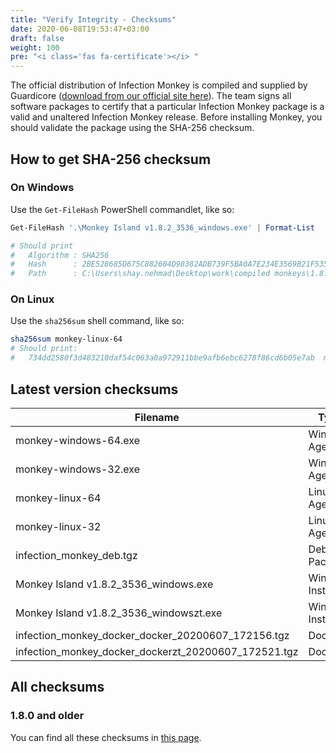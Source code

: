 ```yaml
---
title: "Verify Integrity - Checksums"
date: 2020-06-08T19:53:47+03:00
draft: false
weight: 100
pre: "<i class='fas fa-certificate'></i> "
---
```


The official distribution of Infection Monkey is compiled and supplied by Guardicore ([download from our official site here](https://www.guardicore.com/infectionmonkey/#download)). The team signs all software packages to certify that a particular Infection Monkey package is a valid and unaltered Infection Monkey release. Before installing Monkey, you should validate the package using the SHA-256 checksum.

## How to get SHA-256 checksum

### On Windows

Use the `Get-FileHash` <i class="fas fa-terminal"></i> PowerShell commandlet, like so:

```powershell
Get-FileHash '.\Monkey Island v1.8.2_3536_windows.exe' | Format-List

# Should print
#   Algorithm : SHA256
#   Hash      : 2BE528685D675C882604D98382ADB739F5BA0A7E234E3569B21F535173BD9569
#   Path      : C:\Users\shay.nehmad\Desktop\work\compiled monkeys\1.8.2\Monkey Island v1.8.2_3536_windows.exe
```

### On Linux

Use the `sha256sum` <i class="fas fa-terminal"></i> shell command, like so:

```sh
sha256sum monkey-linux-64
# Should print:
#   734dd2580f3d483210daf54c063a0a972911bbe9afb6ebc6278f86cd6b05e7ab  monkey-linux-64
```

## Latest version checksums

| Filename | Type | Version | SHA256 hash |
|-|-|-|-|
monkey-windows-64.exe | Windows Agent | 1.8.2 | `2e6a1cb5523d87ddfd48f75b10114617343fbac8125fa950ba7f00289b38b550`
monkey-windows-32.exe | Windows Agent | 1.8.2 | `86a7d7065e73b795e38f2033be0c53f3ac808cc67478aed794a7a6c89123979f`
monkey-linux-64 | Linux Agent | 1.8.2 | `4dce4a115d41b43adffc11672fae2164265f8902267f1355d02bebb802bd45c5`
monkey-linux-32 | Linux Agent | 1.8.2 | `39d3fe1c7b33482a8cb9288d323dde17b539825ab2d736be66a9582764185478`
infection_monkey_deb.tgz | Debian Package | 1.8.2 | `2a6b4b9b846566724ff985c6cc8283222b981b3495dd5a8920b6bc3f34d556e2`
Monkey Island v1.8.2_3536_windows.exe | Windows Installer | 1.8.2 | `2be528685d675c882604d98382adb739f5ba0a7e234e3569b21f535173bd9569`
Monkey Island v1.8.2_3536_windowszt.exe | Windows Installer | 1.8.2 | `f282ce4dd50abe54671948fb5b3baf913087459444e451660971290a72fe244a`
infection_monkey_docker_docker_20200607_172156.tgz | Docker | 1.8.2 | `0e4bc731ef7e8bf19b759709672375890136c008526be454850d334d9ba5012d`
infection_monkey_docker_dockerzt_20200607_172521.tgz | Docker | 1.8.2 | `0f4b0cd6fd54dc14ea50c5d2fb3fc711e9863518bd5bffd04e08a0f17eb99e75`

## All checksums

### 1.8.0 and older

You can find all these checksums in [this page](https://www.guardicore.com/infectionmonkey/checksums.html).
